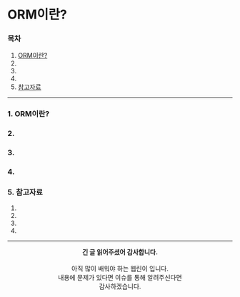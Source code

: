 # ORM이란?

### 목차
1. [ORM이란?]()
2. []()
3. []()
4. []()
5. [참고자료]()

---

### 1. ORM이란?


### 2.


### 3.


### 4.


### 5. 참고자료
1. []()
2. []()
3. []()
4. []()


---
<div align="center">
  <b>긴 글 읽어주셨어 감사합니다.</b><br/><br/>
  아직 많이 배워야 하는 웹린이 입니다.<br/>
  내용에 문제가 있다면 이슈를 통해 알려주신다면 <br>
  감사하겠습니다.
</div>
